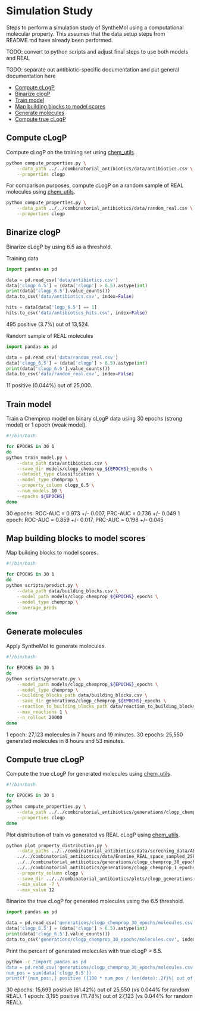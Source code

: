 # Simulation Study

Steps to perform a simulation study of SyntheMol using a computational molecular property. This assumes that the data setup steps from README.md have already been performed.

TODO: convert to python scripts and adjust final steps to use both models and REAL

TODO: separate out antibiotic-specific documentation and put general documentation here

- [Compute cLogP](#compute-clogp)
- [Binarize clogP](#binarize-clogp)
- [Train model](#train-model)
- [Map building blocks to model scores](#map-building-blocks-to-model-scores)
- [Generate molecules](#generate-molecules)
- [Compute true cLogP](#compute-true-clogp)


## Compute cLogP

Compute cLogP on the training set using [chem_utils](https://github.com/swansonk14/chem_utils).
```bash
python compute_properties.py \
    --data_path ../../combinatorial_antibiotics/data/antibiotics.csv \
    --properties clogp
```

For comparison purposes, compute cLogP on a random sample of REAL molecules using [chem_utils](https://github.com/swansonk14/chem_utils).
```bash
python compute_properties.py \
    --data_path ../../combinatorial_antibiotics/data/random_real.csv \
    --properties clogp
```


## Binarize clogP

Binarize cLogP by using 6.5 as a threshold.

Training data
```python
import pandas as pd

data = pd.read_csv('data/antibiotics.csv')
data['clogp_6.5'] = (data['clogp'] > 6.5).astype(int)
print(data['clogp_6.5'].value_counts())
data.to_csv('data/antibiotics.csv', index=False)

hits = data[data['logp_6.5'] == 1]
hits.to_csv('data/antibiotics_hits.csv', index=False)
```

495 positive (3.7%) out of 13,524.

Random sample of REAL molecules
```python
import pandas as pd

data = pd.read_csv('data/random_real.csv')
data['clogp_6.5'] = (data['clogp'] > 6.5).astype(int)
print(data['clogp_6.5'].value_counts())
data.to_csv('data/random_real.csv', index=False)
```

11 positive (0.044%) out of 25,000.


## Train model

Train a Chemprop model on binary cLogP data using 30 epochs (strong model) or 1 epoch (weak model).
```bash
#!/bin/bash

for EPOCHS in 30 1
do
python train_model.py \
    --data_path data/antibiotics.csv \
    --save_dir models/clogp_chemprop_${EPOCHS}_epochs \
    --dataset_type classification \
    --model_type chemprop \
    --property_column clogp_6.5 \
    --num_models 10 \
    --epochs ${EPOCHS}
done
```

30 epochs: ROC-AUC = 0.973 +/- 0.007, PRC-AUC = 0.736 +/- 0.049
1 epoch: ROC-AUC = 0.859 +/- 0.017, PRC-AUC = 0.198 +/- 0.045


## Map building blocks to model scores

Map building blocks to model scores.
```bash
#!/bin/bash

for EPOCHS in 30 1
do
python scripts/predict.py \
    --data_path data/building_blocks.csv \
    --model_path models/clogp_chemprop_${EPOCHS}_epochs \
    --model_type chemprop \
    --average_preds
done
```


## Generate molecules

Apply SyntheMol to generate molecules.
```bash
#!/bin/bash

for EPOCHS in 30 1
do
python scripts/generate.py \
    --model_path models/clogp_chemprop_${EPOCHS}_epochs \
    --model_type chemprop \
    --building_blocks_path data/building_blocks.csv \
    --save_dir generations/clogp_chemprop_${EPOCHS}_epochs \
    --reaction_to_building_blocks_path data/reaction_to_building_blocks.json \
    --max_reactions 1 \
    --n_rollout 20000
done
```

1 epoch: 27,123 molecules in 7 hours and 19 minutes.
30 epochs: 25,550 generated molecules in 8 hours and 53 minutes.


## Compute true cLogP

Compute the true cLogP for generated molecules using [chem_utils](https://github.com/swansonk14/chem_utils).
```bash
#!/bin/bash

for EPOCHS in 30 1
do
python compute_properties.py \
    --data_path ../../combinatorial_antibiotics/generations/clogp_chemprop_${EPOCHS}_epochs/molecules.csv \
    --properties clogp
done
```

Plot distribution of train vs generated vs REAL cLogP using [chem_utils](https://github.com/swansonk14/chem_utils).
```bash
python plot_property_distribution.py \
    --data_paths ../../combinatorial_antibiotics/data/screening_data/AB_combined_with_properties.csv \
    ../../combinatorial_antibiotics/data/Enamine_REAL_space_sampled_25k_with_properties.csv \
    ../../combinatorial_antibiotics/generations/clogp_chemprop_30_epochs/molecules.csv \
    ../../combinatorial_antibiotics/generations/clogp_chemprop_1_epochs/molecules.csv \
    --property_column clogp \
    --save_dir ../../combinatorial_antibiotics/plots/clogp_generations \
    --min_value -7 \
    --max_value 12
```

Binarize the true cLogP for generated molecules using the 6.5 threshold.
```python
import pandas as pd

data = pd.read_csv('generations/clogp_chemprop_30_epochs/molecules.csv')
data['clogp_6.5'] = (data['clogp'] > 6.5).astype(int)
print(data['clogp_6.5'].value_counts())
data.to_csv('generations/clogp_chemprop_30_epochs/molecules.csv', index=False)
```

Print the percent of generated molecules with true cLogP > 6.5.
```bash
python -c "import pandas as pd
data = pd.read_csv('generations/clogp_chemprop_30_epochs/molecules.csv')
num_pos = sum(data['clogp_6.5'])
print(f'{num_pos:,} positive ({100 * num_pos / len(data):.2f}%) out of {len(data):,}')"
```

30 epochs: 15,693 positive (61.42%) out of 25,550 (vs 0.044% for random REAL).
1 epoch: 3,195 positive (11.78%) out of 27,123 (vs 0.044% for random REAL).
